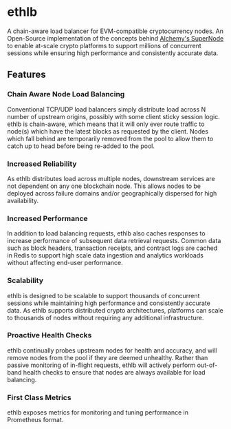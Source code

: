 # ethlb

A chain-aware load balancer for EVM-compatible cryptocurrency nodes. An Open-Source implementation of the concepts behind [Alchemy's SuperNode](https://www.alchemy.com/supernode) to enable at-scale crypto platforms to support millions of concurrent sessions while ensuring high performance and consistently accurate data.

## Features

### Chain Aware Node Load Balancing

Conventional TCP/UDP load balancers simply distribute load across N number of upstream origins, possibly with some client sticky session logic. ethlb is chain-aware, which means that it will only ever route traffic to node(s) which have the latest blocks as requested by the client. Nodes which fall behind are temporarily removed from the pool to allow them to catch up to head before being re-added to the pool.

### Increased Reliability

As ethlb distributes load across multiple nodes, downstream services are not dependent on any one blockchain node. This allows nodes to be deployed across failure domains and/or geographically dispersed for high availability.

### Increased Performance

In addition to load balancing requests, ethlb also caches responses to increase performance of subsequent data retrieval requests. Common data such as block headers, transaction receipts, and contract logs are cached in Redis to support high scale data ingestion and analytics workloads without affecting end-user performance.

### Scalability

ethlb is designed to be scalable to support thousands of concurrent sessions while maintaining high performance and consistently accurate data. As ethlb supports distributed crypto architectures, platforms can scale to thousands of nodes without requiring any additional infrastructure.

### Proactive Health Checks

ethlb continually probes upstream nodes for health and accuracy, and will remove nodes from the pool if they are deemed unhealthy. Rather than passive monitoring of in-flight requests, ethlb will actively perform out-of-band health checks to ensure that nodes are always available for load balancing.

### First Class Metrics

ethlb exposes metrics for monitoring and tuning performance in Prometheus format.